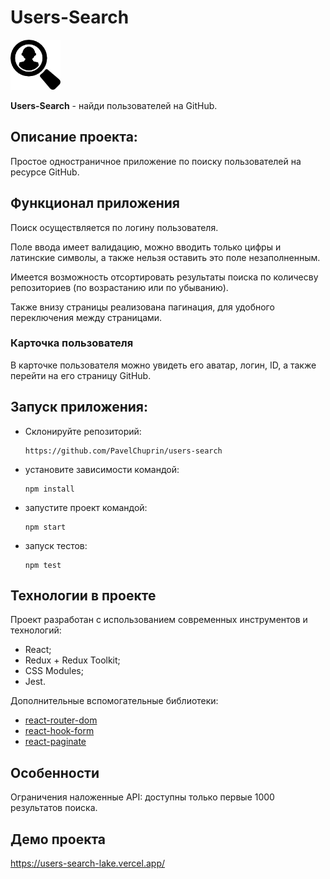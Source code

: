 # Users-Search

<img src="public/img/logo.png" width="80" height="80">

**Users-Search** - найди пользователей на GitHub.

## Описание проекта:

Простое одностраничное приложение по поиску пользователей на ресурсе GitHub.

## Функционал приложения

Поиск осуществляется по логину пользователя.

Поле ввода имеет валидацию, можно вводить только цифры и латинские символы, а также нельзя оставить это поле незаполненным.

Имеется возможность отсортировать результаты поиска по количесву репозиториев (по возрастанию или по убыванию).

Также внизу страницы реализована пагинация, для удобного переключения между страницами.

### Карточка пользователя

В карточке пользователя можно увидеть его аватар, логин, ID, а также перейти на его страницу GitHub.

## Запуск приложения:

- Склонируйте репозиторий:

  ```
  https://github.com/PavelChuprin/users-search
  ```

- установите зависимости командой:

  ```
  npm install
  ```

- запустите проект командой:

  ```
  npm start
  ```

- запуск тестов:

  ```
  npm test
  ```

## Технологии в проекте

Проект разработан с использованием современных инструментов и технологий:

- React;
- Redux + Redux Toolkit;
- CSS Modules;
- Jest.

Дополнительные вспомогательные библиотеки:

- [react-router-dom](https://www.npmjs.com/package/react-router-dom)
- [react-hook-form](https://www.npmjs.com/package/react-hook-form)
- [react-paginate](https://www.npmjs.com/package/react-paginate)

## Особенности

Ограничения наложенные API: доступны только первые 1000 результатов поиска.

## Демо проекта

https://users-search-lake.vercel.app/
